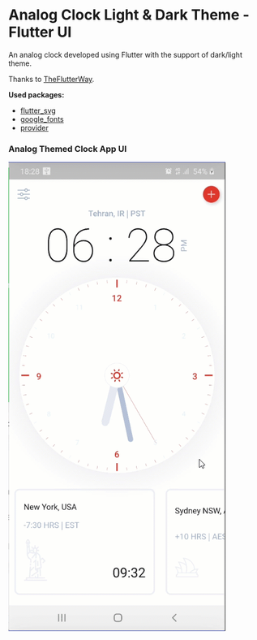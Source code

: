 # Analog Clock Light & Dark Theme - Flutter UI

An analog clock developed using Flutter with the support of dark/light theme.

Thanks to [TheFlutterWay](https://theflutterway.com).

**Used packages:**

- [flutter_svg](https://pub.dev/packages/flutter_svg)
- [google_fonts](https://pub.dev/packages/google_fonts)
- [provider](https://pub.dev/packages/provider)

### Analog Themed Clock App UI
![Preview](/clock.gif)

